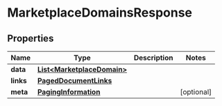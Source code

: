 

# MarketplaceDomainsResponse


## Properties

| Name | Type | Description | Notes |
|------------ | ------------- | ------------- | -------------|
|**data** | [**List&lt;MarketplaceDomain&gt;**](MarketplaceDomain.md) |  |  |
|**links** | [**PagedDocumentLinks**](PagedDocumentLinks.md) |  |  |
|**meta** | [**PagingInformation**](PagingInformation.md) |  |  [optional] |



